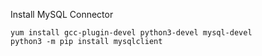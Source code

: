 
Install MySQL Connector
```
yum install gcc-plugin-devel python3-devel mysql-devel
python3 -m pip install mysqlclient
```
